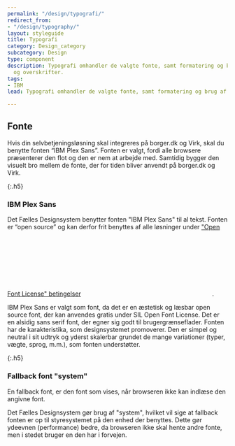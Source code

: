 ```yaml
---
permalink: "/design/typografi/"
redirect_from:
- "/design/typography/"
layout: styleguide
title: Typografi
category: Design_category
subcategory: Design
type: component
description: Typografi omhandler de valgte fonte, samt formatering og brug af tekst
  og overskrifter.
tags:
- IBM
lead: Typografi omhandler de valgte fonte, samt formatering og brug af tekst og overskrifter.

---
```

## Fonte

Hvis din selvbetjeningsløsning skal integreres på borger.dk og Virk, skal du benytte fonten “IBM Plex Sans”. Fonten er valgt, fordi alle browsere præsenterer den flot og den  er nem at arbejde med. Samtidig bygger den visuelt bro mellem de fonte, der for tiden bliver anvendt på borger.dk og Virk.

{:.h5}
### IBM Plex Sans

Det Fælles Designsystem benytter fonten "IBM Plex Sans" til al tekst. Fonten er “open source” og kan derfor frit benyttes af alle løsninger under <a href="https://scripts.sil.org/cms/scripts/page.php?site_id=nrsi&id=OFL_web" class="icon-link">"Open Font License" betingelser<svg class="icon-svg" focusable="false" aria-hidden="false" tabindex="-1"><use xlink:href="#open-in-new"></use></svg></a>.

IBM Plex Sans er valgt som font, da det er en æstetisk og læsbar open source font, der kan anvendes gratis under SIL Open Font License. Det er en alsidig sans serif font, der egner sig godt til brugergrænseflader. Fonten har de karakteristika, som designsystemet promoverer. Den er simpel og neutral i sit udtryk og yderst skalerbar grundet de mange variationer (typer, vægte, sprog, m.m.), som fonten understøtter.

{:.h5}
### Fallback font "system"

En fallback font, er den font som vises, når browseren ikke kan indlæse den angivne font.

Det Fælles Designsystem gør brug af "system", hvilket vil sige at fallback fonten er op til styresystemet på den enhed der benyttes. Dette gør ydeevnen (performance) bedre, da browseren ikke skal hente andre fonte, men i stedet bruger en den har i forvejen.
